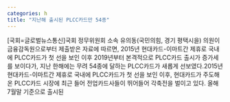 ```yaml
---
categories: h
title: "지난해 출시된 PLCC카드만 54종"
---
```

[국회=글로벌뉴스통신]국회 정무위원회 소속 유의동(국민의힘, 경기 평택시을) 의원이 금융감독원으로부터 제출받은 자료에 따르면, 2015년 현대카드-이마트간 제휴로 국내에 PLCC카드가 첫 선을 보인 이후 2019년부터 본격적으로 PLCC카드 출시가 증가세를 보이다가, 지난 한해에는 무려 54종에 달하는 PLCC카드가 새롭게 선보였다.2015년 현대카드-이마트간 제휴로 국내에 PLCC카드가 첫 선을 보인 이후, 현대카드가 주도해온 PLCC카드 시장에 최근 들어 전업카드사들이 뛰어들어 각축전을 벌이고 있다. 올해 7월말 기준으로 출시된